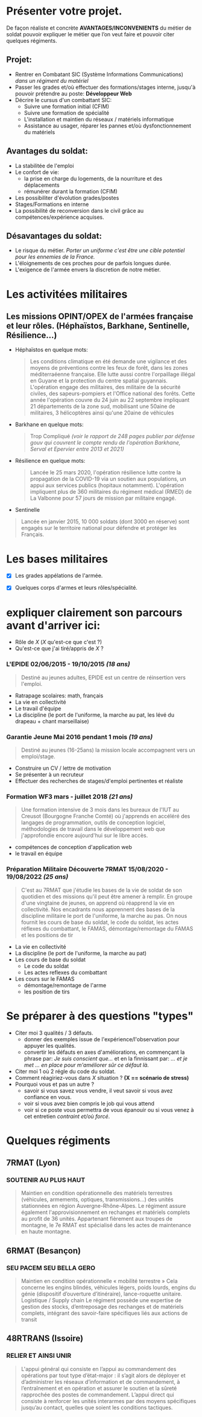 # Présenter votre projet.

De façon réaliste et concrète
**AVANTAGES/INCONVENIENTS** du métier de soldat
pouvoir expliquer le métier que l’on veut faire et pouvoir citer quelques régiments.

## Projet:
- Rentrer en Combatant SIC (Système Informations Communications) *dans un régiment du matériel*
- Passer les grades et/où effectuer des formations/stages interne, jusqu'à pouvoir prétendre au poste: **Développeur Web**
- Décrire le cursus d'un combattant SIC:
  - Suivre une formation initial (CFIM)
  - Suivre une formation de spécialité
  - L'installation et maintien du réseaux / matériels informatique
  - Assistance au usager, réparer les pannes et/où dysfonctionnement du matériels

## Avantages du soldat:
  - La stabilitée de l'emploi
  - Le confort de vie:
    - la prise en charge du logements, de la nourriture et des déplacements
    - rémunérer durant la formation (CFIM)
  - Les possibiliter d'évolution grades/postes
  - Stages/Formations en interne
  - La possibilité de reconversion dans le civil grâce au compétences/expérience acquises.

## Désavantages du soldat:
  - Le risque du métier. *Porter un uniforme c'est être une cible potentiel pour les ennemies de la France.*
  - L'éloignements de ces proches pour de parfois longues durée.
  - L'exigence de l'armée envers la discretion de notre métier.


# Les activitées militaires

## Les missions OPINT/OPEX de l'armées française et leur rôles. (Héphaïstos, Barkhane, Sentinelle, Résilience...)
    
- Héphaïstos en quelque mots:
  > Les conditions climatique en été demande une vigilance et des moyens de préventions contre les feux de forêt,
  dans les zones méditerraéenne française.
  Elle lutte aussi contre l'orpaillage illégal en Guyane et la protection du centre spatial guyannais.
  L'opération engage des militaires, des militaire de la sécurité civiles, des sapeurs-pompiers et l'Office national des forêts.
  Cette année l'opération couvre du 24 juin au 22 septembre impliquant 21 départements de la zone sud,
  mobilisant une 50aine de militaires, 3 hélicoptères ainsi qu'une 20aine de véhicules
- Barkhane en quelque mots:
  > Trop Compliqué *(voir le rapport de 248 pages publier par défense gouv qui couvrent le compte rendu de l'opération Barkhane, Serval et Epervier entre 2013 et 2021)*
- Résilience en quelque mots:
  > Lancée le 25 mars 2020, l'opération résilience lutte contre la propagation de la COVID-19 via un soutien aux populations, un appui aux services publics (hopitaux notamment).
      L'opération impliquent plus de 360 militaires du régiment médical (RMED) de La Valbonne pour 57 jours de mission par militaire engagé.
- Sentinelle
> Lancée en janvier 2015, 10 000 soldats (dont 3000 en réserve) sont engagés sur le territoire national pour défendre et protéger les Français. 

# Les bases militaires

- [x] Les grades appélations de l'armée.
- [x] Quelques corps d'armes et leurs rôles/spécialité.


# expliquer clairement son parcours avant d'arriver ici:

- Rôle de *X* (*X* qu'est-ce que c'est ?)
- Qu'est-ce que j'ai tiré/appris de *X* ?

### L'EPIDE **02/06/2015 - 19/10/2015** *(18 ans)*
  > Destiné au jeunes adultes, EPIDE est un centre de réinsertion vers l'emploi.
  - Ratrapage scolaires: math, français
  - La vie en collectivité
  - Le travail d'équipe
  - La discipline (le port de l'uniforme, la marche au pat, les lévé du drapeau + chant marseillaise)

### Garantie Jeune **Mai 2016 pendant 1 mois** *(19 ans)*
  > Destiné au jeunes (16-25ans) la mission locale accompagnent vers un emploi/stage.
  - Construire un CV / lettre de motivation
  - Se présenter à un recruteur
  - Effectuer des recherches de stages/d'emploi pertinentes et réaliste

### Formation WF3 **mars - juillet 2018** *(21 ans)*
  > Une formation intensive de 3 mois dans les bureaux de l'IUT au Creusot
  (Bourgogne Franche Comté) où j'apprends en accéléré des langages de
  programmation, outils de conception logiciel, méthodologies de travail dans le
  développement web que j'approfondie encore aujourd'hui sur le libre accès.
  - compétences de conception d'application web
  - le travail en équipe

### Préparation Militaire Découverte 7RMAT **15/08/2020 - 19/08/2022** *(25 ans)*
  > C'est au 7RMAT que j'étudie les bases de la vie de soldat de son quotidien et
  des missions qu'il peut être amener à remplir.
  En groupe d'une vingtaine de jeunes, on apprend où réapprend la vie en
  collectivité.
  Nos encadrants nous apprennent des bases de la discipline militaire le port de
  l'uniforme, la marche au pas.
  On nous fournit les cours de base du soldat, le code du soldat, les actes réflexes
  du combattant, le FAMAS, démontage/remontage du FAMAS et les positions de
  tir
  - La vie en collectivité
  - La discipline (le port de l'uniforme, la marche au pat)
  - Les cours de base du soldat
    - Le code du soldat
    - Les actes reflexes du combattant
  - Les cours sur le FAMAS
    - démontage/remontage de l'arme
    - les position de tirs

# Se préparer à des questions "types"

- Citer moi 3 qualités / 3 défauts.
    - donner des exemples issue de l'expérience/l'observation pour appuyer les qualités.
    - convertir les défauts en axes d'améliorations, en commençant la phrase par: *Je suis conscient que...*
    et en la finnissant par: *... et je met ... en place pour m'améliorer sûr ce défaut là.*
- Citer moi 1 où 2 régle du code du soldat.
- Comment réagiriez-vous dans *X* situation ? **(X == scénario de stress)**
- Pourquoi vous et pas un autre ?
  - savoir si vous savez vous vendre, il veut savoir si vous avez confiance en vous.
  - voir si vous avez bien compris le job qui vous attend
  - voir si ce poste vous permettra de vous épanouir ou si vous venez à cet entretien *contraint et/où forcé*.

# Quelques régiments

## 7RMAT (Lyon)
### SOUTENIR AU PLUS HAUT
> Maintien en condition opérationnelle des matériels terrestres (véhicules, armements, optiques, transmissions...) des unités stationnées en région Auvergne-Rhône-Alpes. Le régiment assure également l'approvisionnement en rechanges et matériels complets au profit de 36 unités.
Appartenant fièrement aux troupes de montagne, le 7e RMAT est spécialisé dans les actes de maintenance en haute montagne.

## 6RMAT (Besançon)
### SEU PACEM SEU BELLA GERO
> Maintien en condition opérationnelle « mobilité terrestre »
Cela concerne les engins blindés, véhicules légers, poids lourds, engins du génie (dispositif d’ouverture d’itinéraire), lance-roquette unitaire.
Logistique / Supply chain
Le régiment possède une expertise de gestion des stocks, d’entreposage des rechanges et de matériels complets, intégrant des savoir-faire spécifiques liés aux actions de transit

## 48RTRANS (Issoire)
### RELIER ET AINSI UNIR
> L'appui général qui consiste en l’appui au commandement des opérations par tout type d’état-major : il s’agit alors de déployer et d’administrer les réseaux d’information et de commandement, à l’entraînement et en opération et assurer le soutien et la sûreté rapprochée des postes de commandement.
L’appui direct qui consiste à renforcer les unités interarmes par des moyens spécifiques jusqu’au contact, quelles que soient les conditions tactiques.
